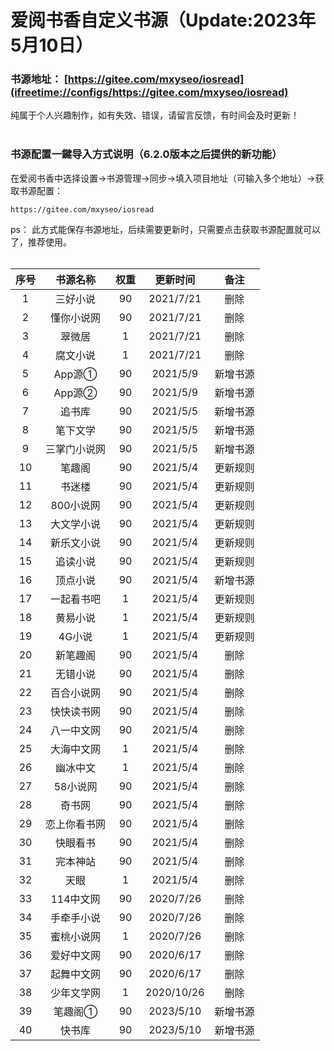 # 爱阅书香自定义书源（Update:2023年5月10日）

### 书源地址： **[https://gitee.com/mxyseo/iosread](ifreetime://configs/https://gitee.com/mxyseo/iosread)** ###

纯属于个人兴趣制作，如有失效、错误，请留言反馈，有时间会及时更新！<br/><br/>

### 书源配置一鍵导入方式说明（6.2.0版本之后提供的新功能）
在爱阅书香中选择设置→书源管理→同步→填入项目地址（可输入多个地址）→获取书源配置：

```markup
https://gitee.com/mxyseo/iosread
```
ps：
此方式能保存书源地址，后续需要更新时，只需要点击获取书源配置就可以了，推荐使用。<br/><br/>


|序号|书源名称|权重|更新时间|备注|
|:-----:|:-----:|:-----:|:-----:|:-----:|
|1|三好小说|90|2021/7/21|删除|
|2|懂你小说网|90|2021/7/21|删除|
|3|翠微居|1|2021/7/21|删除|
|4|腐文小说|1|2021/7/21|删除|
|5|App源①|90|2021/5/9|新增书源|
|6|App源②|90|2021/5/9|新增书源|
|7|追书库|90|2021/5/5|新增书源|
|8|笔下文学|90|2021/5/5|新增书源|
|9|三掌门小说网|90|2021/5/5|新增书源|
|10|笔趣阁|90|2021/5/4|更新规则|
|11|书迷楼|90|2021/5/4|更新规则|
|12|800小说网|90|2021/5/4|更新规则|
|13|大文学小说|90|2021/5/4|更新规则|
|14|新乐文小说|90|2021/5/4|更新规则|
|15|追读小说|90|2021/5/4|更新规则|
|16|顶点小说|90|2021/5/4|新增书源|
|17|一起看书吧|1|2021/5/4|更新规则|
|18|黄易小说|1|2021/5/4|更新规则|
|19|4G小说|1|2021/5/4|更新规则|
|20|新笔趣阁|90|2021/5/4|删除|
|21|无错小说|90|2021/5/4|删除|
|22|百合小说网|90|2021/5/4|删除|
|23|快快读书网|90|2021/5/4|删除|
|24|八一中文网|90|2021/5/4|删除|
|25|大海中文网|1|2021/5/4|删除|
|26|幽冰中文|1|2021/5/4|删除|
|27|58小说网|90|2021/5/4|删除|
|28|奇书网|90|2021/5/4|删除|
|29|恋上你看书网|90|2021/5/4|删除|
|30|快眼看书|90|2021/5/4|删除|
|31|完本神站|90|2021/5/4|删除|
|32|天眼|1|2021/5/4|删除|
|33|114中文网|90|2020/7/26|删除|
|34|手牵手小说|90|2020/7/26|删除|
|35|蜜桃小说网|1|2020/7/26|删除|
|36|爱好中文网|90|2020/6/17|删除|
|37|起舞中文网|90|2020/6/17|删除|
|38|少年文学网|1|2020/10/26|删除|
|39|笔趣阁①|90|2023/5/10|新增书源|
|40|快书库|90|2023/5/10|新增书源|

